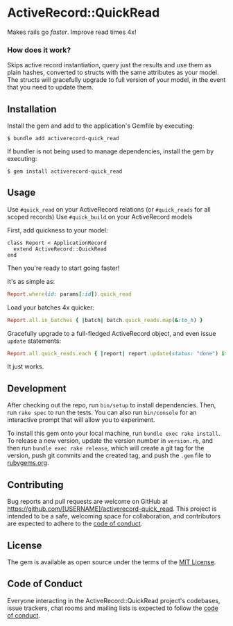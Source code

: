 # ActiveRecord::QuickRead

Makes rails go _faster_. Improve read times 4x!

### How does it work?

Skips active record instantiation, query just the results and use them as plain hashes, converted
to structs with the same attributes as your model. The structs will gracefully upgrade to full
version of your model, in the event that you need to update them.

## Installation


Install the gem and add to the application's Gemfile by executing:

    $ bundle add activerecord-quick_read

If bundler is not being used to manage dependencies, install the gem by executing:

    $ gem install activerecord-quick_read

## Usage

Use `#quick_read` on your ActiveRecord relations (or `#quick_reads` for all scoped records)
Use `#quick_build` on your ActiveRecord models

First, add quickness to your model:
```
class Report < ApplicationRecord
  extend ActiveRecord::QuickRead
end
```

Then you're ready to start going faster!

It's as simple as:

```ruby
Report.where(id: params[:id]).quick_read
```

Load your batches 4x quicker:
```ruby
Report.all.in_batches { |batch| batch.quick_reads.map(&:to_h) }
```

Gracefully upgrade to a full-fledged ActiveRecord object, and even issue `update` statements:
```ruby
Report.all.quick_reads.each { |report| report.update(status: "done") if report.message = ?? }
```

It just works.

## Development

After checking out the repo, run `bin/setup` to install dependencies. Then, run `rake spec` to run the tests. You can also run `bin/console` for an interactive prompt that will allow you to experiment.

To install this gem onto your local machine, run `bundle exec rake install`. To release a new version, update the version number in `version.rb`, and then run `bundle exec rake release`, which will create a git tag for the version, push git commits and the created tag, and push the `.gem` file to [rubygems.org](https://rubygems.org).

## Contributing

Bug reports and pull requests are welcome on GitHub at https://github.com/[USERNAME]/activerecord-quick_read. This project is intended to be a safe, welcoming space for collaboration, and contributors are expected to adhere to the [code of conduct](https://github.com/[USERNAME]/activerecord-quick_read/blob/main/CODE_OF_CONDUCT.md).

## License

The gem is available as open source under the terms of the [MIT License](https://opensource.org/licenses/MIT).

## Code of Conduct

Everyone interacting in the ActiveRecord::QuickRead project's codebases, issue trackers, chat rooms and mailing lists is expected to follow the [code of conduct](https://github.com/[USERNAME]/activerecord-quick_read/blob/main/CODE_OF_CONDUCT.md).
